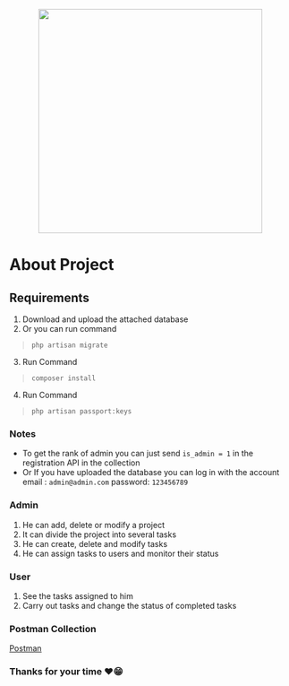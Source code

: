 <p align="center"><a href="https://laravel.com" target="_blank"><img src="https://raw.githubusercontent.com/laravel/art/master/logo-lockup/5%20SVG/2%20CMYK/1%20Full%20Color/laravel-logolockup-cmyk-red.svg" width="400"></a></p>

# About Project

## Requirements
1. Download and upload the attached database
2. Or you can run command
> `php artisan migrate`
3. Run Command 
> `composer install`
4. Run Command 
> `php artisan passport:keys `


### Notes 
- To get the rank of admin you can just send ` is_admin = 1 ` in the registration API in the collection
- Or If you have uploaded the database you can log in with the account email : `admin@admin.com`  password: `123456789`

### Admin
1. He can add, delete or modify a project
2. It can divide the project into several tasks
3. He can create, delete and modify tasks
4. He can assign tasks to users and monitor their status

### User

1. See the tasks assigned to him
2. Carry out tasks and change the status of completed tasks

### Postman Collection 
 [Postman](https://documenter.getpostman.com/view/14567016/2s8Z6x3DhK)

### Thanks for your time ❤😁
